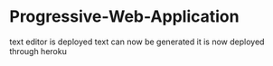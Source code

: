 # Progressive-Web-Application
text editor is deployed
text can now be generated
 it is now deployed through heroku
 